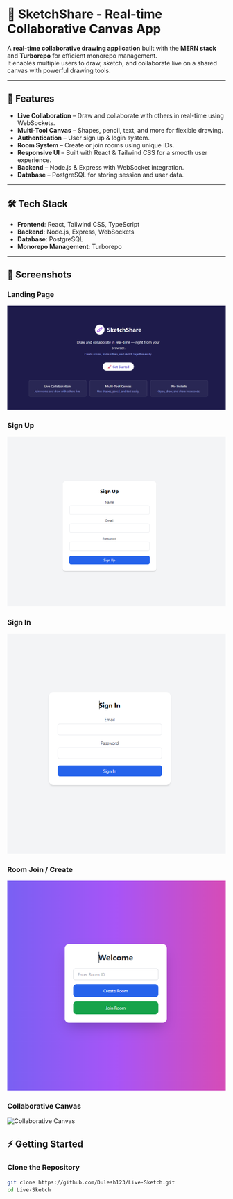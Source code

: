 
# 🎨 SketchShare - Real-time Collaborative Canvas App

A **real-time collaborative drawing application** built with the **MERN stack** and **Turborepo** for efficient monorepo management.  
It enables multiple users to draw, sketch, and collaborate live on a shared canvas with powerful drawing tools.  

---

## 🚀 Features
- **Live Collaboration** – Draw and collaborate with others in real-time using WebSockets.  
- **Multi-Tool Canvas** – Shapes, pencil, text, and more for flexible drawing.  
- **Authentication** – User sign up & login system.  
- **Room System** – Create or join rooms using unique IDs.  
- **Responsive UI** – Built with React & Tailwind CSS for a smooth user experience.  
- **Backend** – Node.js & Express with WebSocket integration.  
- **Database** – PostgreSQL for storing session and user data.  

---

## 🛠️ Tech Stack
- **Frontend**: React, Tailwind CSS, TypeScript  
- **Backend**: Node.js, Express, WebSockets  
- **Database**: PostgreSQL  
- **Monorepo Management**: Turborepo  

---
## 📸 Screenshots  

### Landing Page
![Landing Page](https://github.com/Dulesh123/Live-Sketch/blob/main/screenshots/Home_Page.png)

### Sign Up
![Sign Up](https://github.com/Dulesh123/Live-Sketch/blob/main/screenshots/Signup_Page.png)

### Sign In
![Sign In](https://github.com/Dulesh123/Live-Sketch/blob/main/screenshots/Signin_Page.png)

### Room Join / Create
![Room Join/Create](https://github.com/Dulesh123/Live-Sketch/blob/main/screenshots/Room_Page.png)

### Collaborative Canvas
![Collaborative Canvas](https://github.com/Dulesh123/Live-Sketch/blob/main/screenshots/Canvas_Page.png)

## ⚡ Getting Started

### Clone the Repository
```bash
git clone https://github.com/Dulesh123/Live-Sketch.git
cd Live-Sketch
